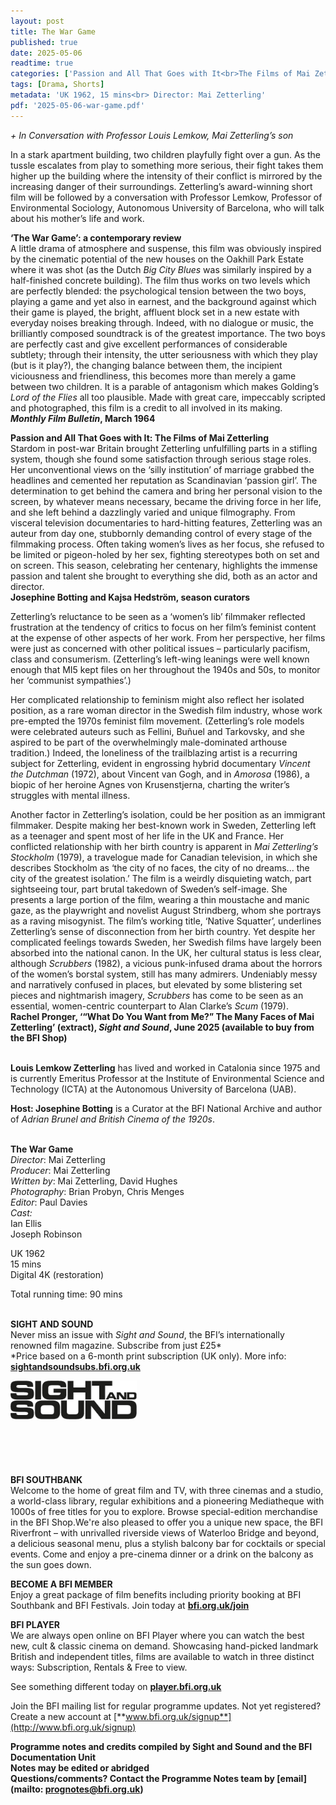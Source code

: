 ```yaml
---
layout: post
title: The War Game
published: true
date: 2025-05-06
readtime: true
categories: ['Passion and All That Goes with It<br>The Films of Mai Zetterling']
tags: [Drama, Shorts]
metadata: 'UK 1962, 15 mins<br> Director: Mai Zetterling'
pdf: '2025-05-06-war-game.pdf'
---
```


_+ In Conversation with Professor Louis Lemkow, Mai Zetterling’s son_

In a stark apartment building, two children playfully fight over a gun. As the tussle escalates from play to something more serious, their fight takes them higher up the building where the intensity of their conflict is mirrored by the increasing danger of their surroundings. Zetterling’s award-winning short film will be followed by a conversation with Professor Lemkow, Professor of Environmental Sociology, Autonomous University of Barcelona, who will talk about his mother’s life and work.

**‘The War Game’: a contemporary review**  
A little drama of atmosphere and suspense, this film was obviously inspired by the cinematic potential of the new houses on the Oakhill Park Estate where it was shot (as the Dutch _Big City Blues_ was similarly inspired by a half-finished concrete building). The film thus works on two levels which are perfectly blended: the psychological tension between the two boys, playing a game and yet also in earnest, and the background against which their game is played, the bright, affluent block set in a new estate with everyday noises breaking through. Indeed, with no dialogue or music, the brilliantly composed soundtrack is of the greatest importance. The two boys are perfectly cast and give excellent performances of considerable subtlety; through their intensity, the utter seriousness with which they play (but is it play?), the changing balance between them, the incipient viciousness and friendliness, this becomes more than merely a game between two children. It is a parable of antagonism which makes Golding’s _Lord of the Flies_ all too plausible. Made with great care, impeccably scripted and photographed, this film is a credit to all involved in its making.  
**_Monthly Film Bulletin_, March 1964**

**Passion and All That Goes with It: The Films of Mai Zetterling**  
Stardom in post-war Britain brought Zetterling unfulfilling parts in a stifling system, though she found some satisfaction through serious stage roles. Her unconventional views on the ‘silly institution’ of marriage grabbed the headlines and cemented her reputation as Scandinavian ‘passion girl’. The determination to get behind the camera and bring her personal vision to the screen, by whatever means necessary, became the driving force in her life, and she left behind a dazzlingly varied and unique filmography. From visceral television documentaries to hard-hitting features, Zetterling was an auteur from day one, stubbornly demanding control of every stage of the filmmaking process. Often taking women’s lives as her focus, she refused to be limited or pigeon-holed by her sex, fighting stereotypes both on set and on screen. This season, celebrating her centenary, highlights the immense passion and talent she brought to everything she did, both as an actor and director.  
**Josephine Botting and Kajsa Hedström, season curators**

Zetterling’s reluctance to be seen as a ‘women’s lib’ filmmaker reflected frustration at the tendency of critics to focus on her film’s feminist content at the expense of other aspects of her work. From her perspective, her films were just as concerned with other political issues – particularly pacifism, class and consumerism. (Zetterling’s left-wing leanings were well known enough that MI5 kept files on her throughout the 1940s and 50s, to monitor her ‘communist sympathies’.)

Her complicated relationship to feminism might also reflect her isolated position, as a rare woman director in the Swedish film industry, whose work pre-empted the 1970s feminist film movement. (Zetterling’s role models were celebrated auteurs such as Fellini, Buñuel and Tarkovsky, and she aspired to be part of the overwhelmingly male-dominated arthouse tradition.) Indeed, the loneliness of the trailblazing artist is a recurring subject for Zetterling, evident in engrossing hybrid documentary _Vincent the Dutchman_ (1972), about Vincent van Gogh, and in _Amorosa_ (1986), a biopic of her heroine Agnes von Krusenstjerna, charting the writer’s struggles with mental illness.

Another factor in Zetterling’s isolation, could be her position as an immigrant filmmaker. Despite making her best-known work in Sweden, Zetterling left as a teenager and spent most of her life in the UK and France. Her conflicted relationship with her birth country is apparent in _Mai Zetterling’s Stockholm_ (1979), a travelogue made for Canadian television, in which she describes Stockholm as ‘the city of no faces, the city of no dreams... the city of the greatest isolation.’ The film is a weirdly disquieting watch, part sightseeing tour, part brutal takedown of Sweden’s self-image. She presents a large portion of the film, wearing a thin moustache and manic gaze, as the playwright and novelist August Strindberg, whom she portrays as a raving misogynist. The film’s working title, ‘Native Squatter’, underlines Zetterling’s sense of disconnection from her birth country. Yet despite her complicated feelings towards Sweden, her Swedish films have largely been absorbed into the national canon. In the UK, her cultural status is less clear, although _Scrubbers_ (1982), a vicious punk-infused drama about the horrors of the women’s borstal system, still has many admirers. Undeniably messy and narratively confused in places, but elevated by some blistering set pieces and nightmarish imagery, _Scrubbers_ has come to be seen as an essential, women-centric counterpart to Alan Clarke’s _Scum_ (1979).  
**Rachel Pronger, ‘“What Do You Want from Me?” The Many Faces of Mai Zetterling’ (extract),  _Sight and Sound_, June 2025 (available to buy from the BFI Shop)**  
<br>

**Louis Lemkow Zetterling** has lived and worked in Catalonia since 1975 and is currently Emeritus Professor at the Institute of Environmental Science and Technology (ICTA) at the Autonomous University of Barcelona (UAB).

**Host: Josephine Botting** is a Curator at the BFI National Archive and author of _Adrian Brunel and British Cinema of the 1920s_.
<br><br>

**The War Game**  
_Director_: Mai Zetterling  
_Producer_: Mai Zetterling  
_Written by_: Mai Zetterling, David Hughes  
_Photography_: Brian Probyn, Chris Menges  
_Editor_: Paul Davies  
_Cast:_  
Ian Ellis  
Joseph Robinson

UK 1962  
15 mins  
Digital 4K (restoration)

Total running time: 90 mins
<br><br>

**SIGHT AND SOUND**<br>
Never miss an issue with _Sight and Sound_, the BFI’s internationally renowned film magazine. Subscribe from just £25*<br>
*Price based on a 6-month print subscription (UK only). More info: [**sightandsoundsubs.bfi.org.uk**](https://sightandsoundsubs.bfi.org.uk/subscribe)

<img style="float: left;" src="/img/sight-and-sound.jpg" width="40%" height="40%"><br><br><br><br><br><br><br><br>

**BFI SOUTHBANK**  
Welcome to the home of great film and TV, with three cinemas and a studio, a world-class library, regular exhibitions and a pioneering Mediatheque with 1000s of free titles for you to explore. Browse special-edition merchandise in the BFI Shop.We&#39;re also pleased to offer you a unique new space, the BFI Riverfront – with unrivalled riverside views of Waterloo Bridge and beyond, a delicious seasonal menu, plus a stylish balcony bar for cocktails or special events. Come and enjoy a pre-cinema dinner or a drink on the balcony as the sun goes down.  

**BECOME A BFI MEMBER**  
Enjoy a great package of film benefits including priority booking at BFI Southbank and BFI Festivals. Join today at [**bfi.org.uk/join**](http://www.bfi.org.uk/join)  

**BFI PLAYER**  
 We are always open online on BFI Player where you can watch the best new, cult &amp; classic cinema on demand. Showcasing hand-picked landmark British and independent titles, films are available to watch in three distinct ways: Subscription, Rentals &amp; Free to view.  

See something different today on [**player.bfi.org.uk**](https://player.bfi.org.uk)  

Join the BFI mailing list for regular programme updates. Not yet registered? Create a new account at [**www.bfi.org.uk/signup**](http://www.bfi.org.uk/signup)

**Programme notes and credits compiled by Sight and Sound and the BFI Documentation Unit  
Notes may be edited or abridged  
Questions/comments? Contact the Programme Notes team by [email](mailto: prognotes@bfi.org.uk)**

<!--stackedit_data:
eyJoaXN0b3J5IjpbMTU5NDMxMjc1M119
-->
